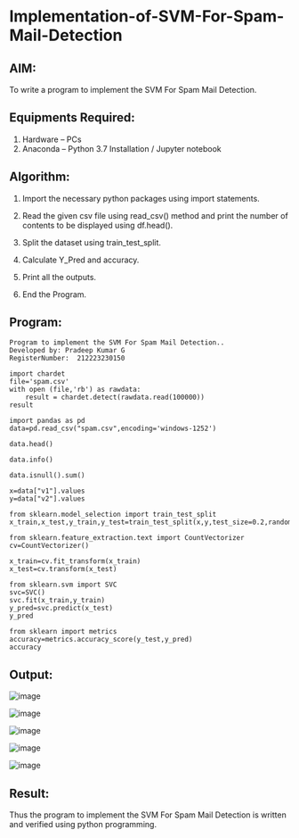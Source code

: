 # Implementation-of-SVM-For-Spam-Mail-Detection

## AIM:
To write a program to implement the SVM For Spam Mail Detection.

## Equipments Required:
1. Hardware – PCs
2. Anaconda – Python 3.7 Installation / Jupyter notebook

## Algorithm:

1. Import the necessary python packages using import statements.

2. Read the given csv file using read_csv() method and print the number of contents to be displayed using df.head().

3. Split the dataset using train_test_split.

4. Calculate Y_Pred and accuracy.

5. Print all the outputs.

6. End the Program.

## Program:
```
Program to implement the SVM For Spam Mail Detection..
Developed by: Pradeep Kumar G 
RegisterNumber:  212223230150
```
```
import chardet
file='spam.csv'
with open (file,'rb') as rawdata:
    result = chardet.detect(rawdata.read(100000))
result

import pandas as pd
data=pd.read_csv("spam.csv",encoding='windows-1252')

data.head()

data.info()

data.isnull().sum()

x=data["v1"].values
y=data["v2"].values

from sklearn.model_selection import train_test_split
x_train,x_test,y_train,y_test=train_test_split(x,y,test_size=0.2,random_state=0)

from sklearn.feature_extraction.text import CountVectorizer
cv=CountVectorizer()

x_train=cv.fit_transform(x_train)
x_test=cv.transform(x_test)

from sklearn.svm import SVC
svc=SVC()
svc.fit(x_train,y_train)
y_pred=svc.predict(x_test)
y_pred

from sklearn import metrics
accuracy=metrics.accuracy_score(y_test,y_pred)
accuracy
```

## Output:
![image](https://github.com/user-attachments/assets/232d2015-c5aa-414d-b0d2-cc866467a2a8)

![image](https://github.com/user-attachments/assets/56970242-5cfc-44e2-8afd-ee72f07ab632)

![image](https://github.com/user-attachments/assets/d6a83d69-f29c-4c64-b6fa-f2cc56ce404e)

![image](https://github.com/user-attachments/assets/4add246a-6e80-4328-8ad5-9d1582375f8e)

![image](https://github.com/user-attachments/assets/40246014-61eb-4bb0-a0a8-a5d61b1b2583)
## Result:
Thus the program to implement the SVM For Spam Mail Detection is written and verified using python programming.
